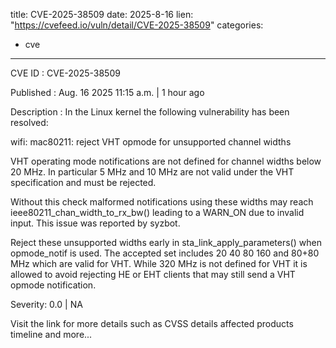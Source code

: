  
title: CVE-2025-38509
date: 2025-8-16
lien: "https://cvefeed.io/vuln/detail/CVE-2025-38509"
categories:
  - cve
---

CVE ID : CVE-2025-38509

Published :  Aug. 16
2025
11:15 a.m. | 1 hour ago

Description : In the Linux kernel
the following vulnerability has been resolved:

wifi: mac80211: reject VHT opmode for unsupported channel widths

VHT operating mode notifications are not defined for channel widths
below 20 MHz. In particular
5 MHz and 10 MHz are not valid under the
VHT specification and must be rejected.

Without this check
malformed notifications using these widths may
reach ieee80211_chan_width_to_rx_bw()
leading to a WARN_ON due to
invalid input. This issue was reported by syzbot.

Reject these unsupported widths early in sta_link_apply_parameters()
when opmode_notif is used. The accepted set includes 20
40
80
160
and 80+80 MHz
which are valid for VHT. While 320 MHz is not defined
for VHT
it is allowed to avoid rejecting HE or EHT clients that may
still send a VHT opmode notification.

Severity: 0.0 | NA

Visit the link for more details
such as CVSS details
affected products
timeline
and more...

